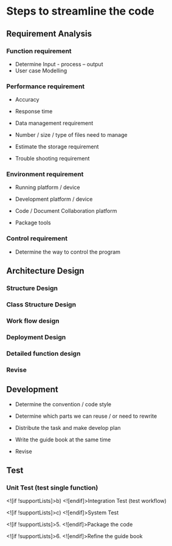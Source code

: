# Steps to streamline the code

## Requirement Analysis


###  Function requirement

- Determine Input - process – output
- User case Modelling

### Performance requirement

- Accuracy

- Response time

- Data management requirement

- Number / size / type of files need to manage

- Estimate the storage requirement

- Trouble shooting requirement

### Environment requirement

- Running platform / device

- Development platform / device

- Code / Document Collaboration platform

- Package tools

### Control requirement

- Determine the way to control the program

## Architecture Design

### Structure Design


###  Class Structure Design

### Work flow design

###  Deployment Design

### Detailed function design

### Revise

## Development

- Determine the convention / code style

- Determine which parts we can reuse / or need to rewrite

- Distribute the task and make develop plan

- Write the guide book at the same time

- Revise

## Test

### Unit Test (test single function)

<![if !supportLists]>b) <![endif]>Integration Test (test workflow)

<![if !supportLists]>c) <![endif]>System Test

<![if !supportLists]>5. <![endif]>Package the code

<![if !supportLists]>6. <![endif]>Refine the guide book
<!--stackedit_data:
eyJoaXN0b3J5IjpbLTIxMDE3NDQ4MDFdfQ==
-->